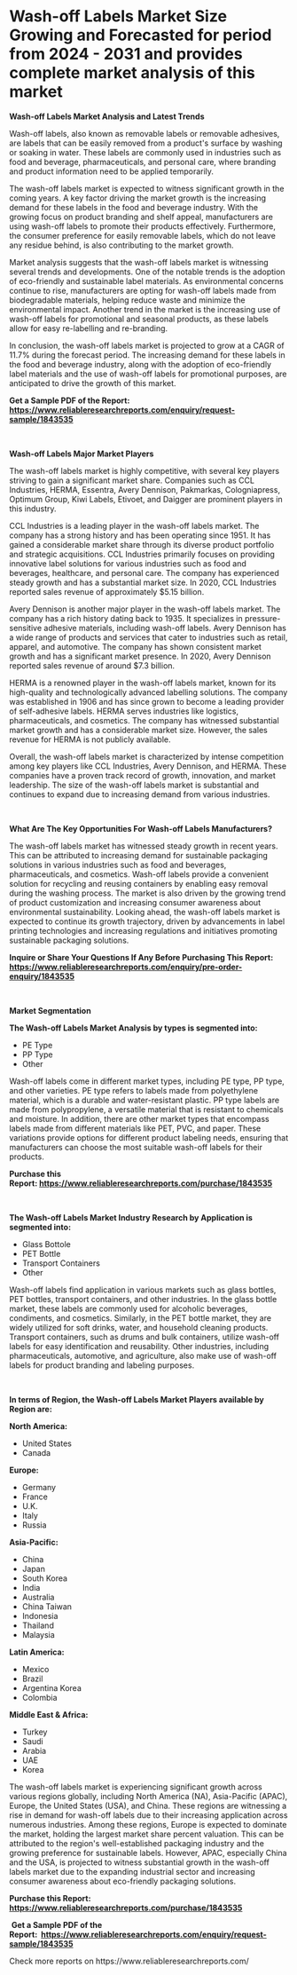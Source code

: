 <p><h1>Wash-off Labels Market Size Growing and Forecasted for period from 2024 - 2031 and provides complete market analysis of this market</h1></p><p><strong>Wash-off Labels Market Analysis and Latest Trends</strong></p>
<p><p>Wash-off labels, also known as removable labels or removable adhesives, are labels that can be easily removed from a product's surface by washing or soaking in water. These labels are commonly used in industries such as food and beverage, pharmaceuticals, and personal care, where branding and product information need to be applied temporarily.</p><p>The wash-off labels market is expected to witness significant growth in the coming years. A key factor driving the market growth is the increasing demand for these labels in the food and beverage industry. With the growing focus on product branding and shelf appeal, manufacturers are using wash-off labels to promote their products effectively. Furthermore, the consumer preference for easily removable labels, which do not leave any residue behind, is also contributing to the market growth.</p><p>Market analysis suggests that the wash-off labels market is witnessing several trends and developments. One of the notable trends is the adoption of eco-friendly and sustainable label materials. As environmental concerns continue to rise, manufacturers are opting for wash-off labels made from biodegradable materials, helping reduce waste and minimize the environmental impact. Another trend in the market is the increasing use of wash-off labels for promotional and seasonal products, as these labels allow for easy re-labelling and re-branding.</p><p>In conclusion, the wash-off labels market is projected to grow at a CAGR of 11.7% during the forecast period. The increasing demand for these labels in the food and beverage industry, along with the adoption of eco-friendly label materials and the use of wash-off labels for promotional purposes, are anticipated to drive the growth of this market.</p></p>
<p><strong>Get a Sample PDF of the Report:&nbsp; <a href="https://www.reliableresearchreports.com/enquiry/request-sample/1843535">https://www.reliableresearchreports.com/enquiry/request-sample/1843535</a></strong></p>
<p>&nbsp;</p>
<p><strong>Wash-off Labels Major Market Players</strong></p>
<p><p>The wash-off labels market is highly competitive, with several key players striving to gain a significant market share. Companies such as CCL Industries, HERMA, Essentra, Avery Dennison, Pakmarkas, Cologniapress, Optimum Group, Kiwi Labels, Etivoet, and Daigger are prominent players in this industry.</p><p>CCL Industries is a leading player in the wash-off labels market. The company has a strong history and has been operating since 1951. It has gained a considerable market share through its diverse product portfolio and strategic acquisitions. CCL Industries primarily focuses on providing innovative label solutions for various industries such as food and beverages, healthcare, and personal care. The company has experienced steady growth and has a substantial market size. In 2020, CCL Industries reported sales revenue of approximately $5.15 billion.</p><p>Avery Dennison is another major player in the wash-off labels market. The company has a rich history dating back to 1935. It specializes in pressure-sensitive adhesive materials, including wash-off labels. Avery Dennison has a wide range of products and services that cater to industries such as retail, apparel, and automotive. The company has shown consistent market growth and has a significant market presence. In 2020, Avery Dennison reported sales revenue of around $7.3 billion.</p><p>HERMA is a renowned player in the wash-off labels market, known for its high-quality and technologically advanced labelling solutions. The company was established in 1906 and has since grown to become a leading provider of self-adhesive labels. HERMA serves industries like logistics, pharmaceuticals, and cosmetics. The company has witnessed substantial market growth and has a considerable market size. However, the sales revenue for HERMA is not publicly available.</p><p>Overall, the wash-off labels market is characterized by intense competition among key players like CCL Industries, Avery Dennison, and HERMA. These companies have a proven track record of growth, innovation, and market leadership. The size of the wash-off labels market is substantial and continues to expand due to increasing demand from various industries.</p></p>
<p>&nbsp;</p>
<p><strong>What Are The Key Opportunities For Wash-off Labels Manufacturers?</strong></p>
<p><p>The wash-off labels market has witnessed steady growth in recent years. This can be attributed to increasing demand for sustainable packaging solutions in various industries such as food and beverages, pharmaceuticals, and cosmetics. Wash-off labels provide a convenient solution for recycling and reusing containers by enabling easy removal during the washing process. The market is also driven by the growing trend of product customization and increasing consumer awareness about environmental sustainability. Looking ahead, the wash-off labels market is expected to continue its growth trajectory, driven by advancements in label printing technologies and increasing regulations and initiatives promoting sustainable packaging solutions.</p></p>
<p><strong>Inquire or Share Your Questions If Any Before Purchasing This Report: <a href="https://www.reliableresearchreports.com/enquiry/pre-order-enquiry/1843535">https://www.reliableresearchreports.com/enquiry/pre-order-enquiry/1843535</a></strong></p>
<p>&nbsp;</p>
<p><strong>Market Segmentation</strong></p>
<p><strong>The Wash-off Labels Market Analysis by types is segmented into:</strong></p>
<p><ul><li>PE Type</li><li>PP Type</li><li>Other</li></ul></p>
<p><p>Wash-off labels come in different market types, including PE type, PP type, and other varieties. PE type refers to labels made from polyethylene material, which is a durable and water-resistant plastic. PP type labels are made from polypropylene, a versatile material that is resistant to chemicals and moisture. In addition, there are other market types that encompass labels made from different materials like PET, PVC, and paper. These variations provide options for different product labeling needs, ensuring that manufacturers can choose the most suitable wash-off labels for their products.</p></p>
<p><strong>Purchase this Report:&nbsp;<a href="https://www.reliableresearchreports.com/purchase/1843535">https://www.reliableresearchreports.com/purchase/1843535</a></strong></p>
<p>&nbsp;</p>
<p><strong>The Wash-off Labels Market Industry Research by Application is segmented into:</strong></p>
<p><ul><li>Glass Bottole</li><li>PET Bottle</li><li>Transport Containers</li><li>Other</li></ul></p>
<p><p>Wash-off labels find application in various markets such as glass bottles, PET bottles, transport containers, and other industries. In the glass bottle market, these labels are commonly used for alcoholic beverages, condiments, and cosmetics. Similarly, in the PET bottle market, they are widely utilized for soft drinks, water, and household cleaning products. Transport containers, such as drums and bulk containers, utilize wash-off labels for easy identification and reusability. Other industries, including pharmaceuticals, automotive, and agriculture, also make use of wash-off labels for product branding and labeling purposes.</p></p>
<p>&nbsp;</p>
<p><strong>In terms of Region, the Wash-off Labels Market Players available by Region are:</strong></p>
<p>
    <p> <strong> North America: </strong>
        <ul>
            <li>United States</li>
            <li>Canada</li>
        </ul>
        </p> 
    <p> <strong> Europe: </strong>
        <ul>
            <li>Germany</li>
            <li>France</li>
            <li>U.K.</li>
            <li>Italy</li>
            <li>Russia</li>
        </ul>
        </p> 
    <p> <strong> Asia-Pacific: </strong>
        <ul>
            <li>China</li>
            <li>Japan</li>
            <li>South Korea</li>
            <li>India</li>
            <li>Australia</li>
            <li>China Taiwan</li>
            <li>Indonesia</li>
            <li>Thailand</li>
            <li>Malaysia</li>
        </ul>
        </p> 
    <p> <strong> Latin America: </strong>
        <ul>
            <li>Mexico</li>
            <li>Brazil</li>
            <li>Argentina Korea</li>
            <li>Colombia</li>
        </ul>
        </p> 
    <p> <strong> Middle East & Africa: </strong>
        <ul>
            <li>Turkey</li>
            <li>Saudi</li>
            <li>Arabia</li>
            <li>UAE</li>
            <li>Korea</li>
        </ul>
    </p>
    </p>
<p><p>The wash-off labels market is experiencing significant growth across various regions globally, including North America (NA), Asia-Pacific (APAC), Europe, the United States (USA), and China. These regions are witnessing a rise in demand for wash-off labels due to their increasing application across numerous industries. Among these regions, Europe is expected to dominate the market, holding the largest market share percent valuation. This can be attributed to the region's well-established packaging industry and the growing preference for sustainable labels. However, APAC, especially China and the USA, is projected to witness substantial growth in the wash-off labels market due to the expanding industrial sector and increasing consumer awareness about eco-friendly packaging solutions.</p></p>
<p><strong>Purchase this Report: <a href="https://www.reliableresearchreports.com/purchase/1843535">https://www.reliableresearchreports.com/purchase/1843535</a></strong></p>
<p>&nbsp;<strong>Get a Sample PDF of the Report:&nbsp;&nbsp;<a href="https://www.reliableresearchreports.com/enquiry/request-sample/1843535">https://www.reliableresearchreports.com/enquiry/request-sample/1843535</a></strong></p>
<p><strong></strong></p>
<p>Check more reports on https://www.reliableresearchreports.com/</p>